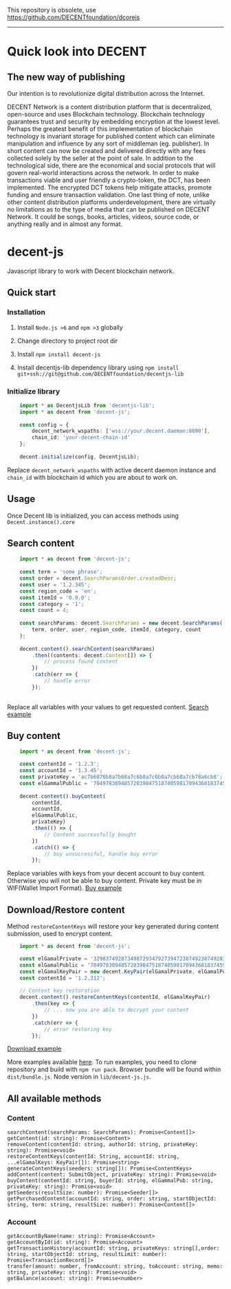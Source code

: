 This repository is obsolete, use https://github.com/DECENTfoundation/dcorejs

----

# Quick look into DECENT

## The new way of publishing

 Our intention is to revolutionize digital distribution across the Internet.

 DECENT Network is a content distribution platform that is decentralized,
 open-source and uses Blockchain technology. Blockchain technology guarantees
 trust and security by embedding encryption at the lowest level.
 Perhaps the greatest benefit of this implementation of blockchain technology
 is invariant storage for published content which can eliminate manipulation
 and influence by any sort of middleman (eg. publisher). In short content can
 now be created and delivered directly with any fees collected solely by
 the seller at the point of sale. In addition to the technological side,
 there are the economical and social protocols that will govern real-world
 interactions across the network. In order to make transactions viable and
 user friendly a crypto-token, the DCT, has been implemented. The encrypted
 DCT tokens help mitigate attacks, promote funding and ensure transaction
 validation. One last thing of note, unlike other content distribution platforms
 underdevelopment, there are virtually no limitations as to the type of media that
 can be published on DECENT Network. It could be songs, books, articles, videos,
 source code, or anything really and in almost any format.


# decent-js

Javascript library to work with Decent blockchain network.


## Quick start

### Installation

 1. Install `Node.js >6` and `npm >3` globally
 
 2. Change directory to project root dir
 
 3. Install `npm install decent-js`
 
 4. Install decentjs-lib dependency library using `npm install git+ssh://git@github.com/DECENTfoundation/decentjs-lib`
 
### Initialize library
    
```typescript
    import * as DecentjsLib from 'decentjs-lib';
    import * as decent from 'decent-js';
    
    const config = {
        decent_network_wspaths: ['wss://your.decent.daemon:8090'],
        chain_id: 'your-decent-chain-id'
    };
        
    decent.initialize(config, DecentjsLib);
```
    
Replace `decent_network_wspaths` with active decent daemon instance and `chain_id` with blockchain id which
you are about to work on.

## Usage

Once Decent lib is initialized, you can access methods using `Decent.instance().core`

## Search content
    
```typescript
    import * as decent from 'decent-js';
       
    const term = 'some phrase';
    const order = decent.SearchParamsOrder.createdDesc;
    const user = '1.2.345';
    const region_code = 'en';
    const itemId = '0.0.0';
    const category = '1';
    const count = 4;
    
    const searchParams: decent.SearchParams = new decent.SearchParams(
        term, order, user, region_code, itemId, category, count
    );
    
    decent.content().searchContent(searchParams)
        .then((contents: decent.Content[]) => {
            // process found content
        })
        .catch(err => {
            // handle error
        });
    
```

Replace all variables with your values to get requested content.
[Search example](https://github.com/DECENTfoundation/decent-js/tree/master/src/examples/SearchContent)


## Buy content

```typescript
    import * as decent from 'decent-js';

    const contentId = '1.2.3';
    const accountId = '1.3.45';
    const privateKey = 'ac7b6876b8a7b68a7c6b8a7c6b8a7cb68a7cb78a6cb8';
    const elGammalPublic = '704978309485720398475187405981709436818374592763459872645';
    
    decent.content().buyContent(
        contentId,
        accountId,
        elGammalPublic,
        privateKey)
        .then(() => {
            // Content successfully bought
        })
        .catch(() => {
            // buy unsuccessful, handle buy error
        });
```
       
Replace variables with keys from your decent account to buy content. Otherwise you will not be 
able to buy content. Private key must be in WIF(Wallet Import Format).
[Buy example](https://github.com/DECENTfoundation/decent-js/tree/master/src/examples/BuyContent)

## Download/Restore content
Method `restoreContentKeys` will restore your key generated during content submission, used to encrypt content. 

```typescript
    import * as decent from 'decent-js';

    const elGamalPrivate = '32983749287349872934792739472387492387492834';
    const elGamalPublic = '704978309485720398475187405981709436818374592763459872645';
    const elGamalKeyPair = new decent.KeyPair(elGamalPrivate, elGamalPublic);
    const contentId = '1.2.312';
    
    // Content key restoration
    decent.content().restoreContentKeys(contentId, elGamalKeyPair)
        .then(key => {
            // ... now you are able to decrypt your content
        })
        .catch(err => {
            // error restoring key
        });
```
        
[Download example](https://github.com/DECENTfoundation/decent-js/tree/master/src/examples/DownloadContent)

More examples available [here](https://github.com/DECENTfoundation/decent-js/tree/master/src/examples).
To run examples, you need to clone repository and build with `npm run pack`. Browser bundle will be found 
within `dist/bundle.js`. Node version in `lib/decent-js.js`.

## All available methods

### Content

    searchContent(searchParams: SearchParams): Promise<Content[]> 
    getContent(id: string): Promise<Content> 
    removeContent(contentId: string, authorId: string, privateKey: string): Promise<void> 
    restoreContentKeys(contentId: String, accountId: string, ...elGamalKeys: KeyPair[]): Promise<string> 
    generateContentKeys(seeders: string[]): Promise<ContentKeys> 
    addContent(content: SubmitObject, privateKey: string): Promise<void> 
    buyContent(contentId: string, buyerId: string, elGammalPub: string, privateKey: string): Promise<void>
    getSeeders(resultSize: number): Promise<Seeder[]>
    getPurchasedContent(accountId: string, order: string, startObjectId: string, term: string, resultSize: number): Promise<Content[]> 
    
### Account

    getAccountByName(name: string): Promise<Account> 
    getAccountById(id: string): Promise<Account> 
    getTransactionHistory(accountId: string, privateKeys: string[],order: string, startObjectId: string, resultLimit: number): Promise<TransactionRecord[]> 
    transfer(amount: number, fromAccount: string, toAccount: string, memo: string, privateKey: string): Promise<void> 
    getBalance(account: string): Promise<number> 

